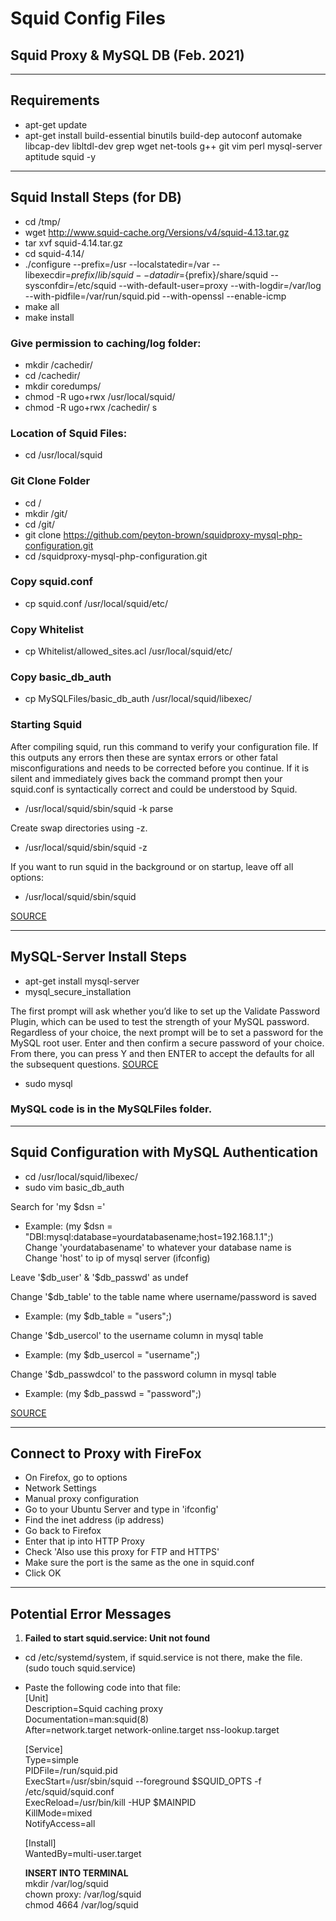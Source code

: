 # Squid Config Files

## Squid Proxy & MySQL DB (Feb. 2021)

---

## Requirements
- apt-get update
- apt-get install build-essential binutils build-dep autoconf automake libcap-dev libltdl-dev grep wget net-tools g++ git vim perl mysql-server aptitude squid -y      

---

## Squid Install Steps (for DB)
- cd /tmp/    
- wget http://www.squid-cache.org/Versions/v4/squid-4.13.tar.gz      
- tar xvf squid-4.14.tar.gz    
- cd squid-4.14/     
- ./configure --prefix=/usr --localstatedir=/var --libexecdir=${prefix}/lib/squid --datadir=${prefix}/share/squid --sysconfdir=/etc/squid --with-default-user=proxy --with-logdir=/var/log --with-pidfile=/var/run/squid.pid --with-openssl --enable-icmp      
- make all     
- make install         

### Give permission to caching/log folder:                 
- mkdir /cachedir/             
- cd /cachedir/         
- mkdir coredumps/             
- chmod -R ugo+rwx /usr/local/squid/      
- chmod -R ugo+rwx /cachedir/       s

### Location of Squid Files:  
- cd /usr/local/squid    

### Git Clone Folder
- cd /   
- mkdir /git/      
- cd /git/       
- git clone https://github.com/peyton-brown/squidproxy-mysql-php-configuration.git              
- cd /squidproxy-mysql-php-configuration.git             

### Copy squid.conf
- cp squid.conf /usr/local/squid/etc/            

### Copy Whitelist
- cp Whitelist/allowed_sites.acl /usr/local/squid/etc/         

### Copy basic_db_auth
- cp MySQLFiles/basic_db_auth /usr/local/squid/libexec/          

### Starting Squid
After compiling squid, run this command to verify your configuration file. If this outputs any errors then these are syntax errors or other fatal misconfigurations and needs to be corrected before you continue. If it is silent and immediately gives back the command prompt then your squid.conf is syntactically correct and could be understood by Squid.       
- /usr/local/squid/sbin/squid -k parse        

Create swap directories using -z.     
- /usr/local/squid/sbin/squid -z     

If you want to run squid in the background or on startup, leave off all options:          
- /usr/local/squid/sbin/squid           

[SOURCE](https://wiki.squid-cache.org/SquidFaq/InstallingSquid)             

---

## MySQL-Server Install Steps
- apt-get install mysql-server    
- mysql_secure_installation   

The first prompt will ask whether you’d like to set up the Validate Password Plugin, which can be used to test the strength of your MySQL password. Regardless of your choice, the next prompt will be to set a password for the MySQL root user. Enter and then confirm a secure password of your choice. From there, you can press Y and then ENTER to accept the defaults for all the subsequent questions. [SOURCE](https://www.digitalocean.com/community/tutorials/how-to-install-mysql-on-ubuntu-20-04)    

- sudo mysql   

### MySQL code is in the MySQLFiles folder.

---

## Squid Configuration with MySQL Authentication

- cd /usr/local/squid/libexec/    
- sudo vim basic_db_auth    

Search for 'my $dsn ='   
- Example: (my $dsn = "DBI:mysql:database=yourdatabasename;host=192.168.1.1";)    
Change 'yourdatabasename' to whatever your database name is    
Change 'host' to ip of mysql server (ifconfig)    

Leave '$db_user' & '$db_passwd' as undef    

Change '$db_table' to the table name where username/password is saved    
- Example: (my $db_table = "users";)    

Change '$db_usercol' to the username column in mysql table    
- Example: (my $db_usercol = "username";)    

Change '$db_passwdcol' to the password column in mysql table    
- Example: (my $db_passwd = "password";)    

[SOURCE](http://linchpincorner.blogspot.com/2016/08/squid-proxy-server-configuration-with_23.html)

---

## Connect to Proxy with FireFox

- On Firefox, go to options   
- Network Settings   
- Manual proxy configuration   
- Go to your Ubuntu Server and type in 'ifconfig'   
- Find the inet address (ip address)   
- Go back to Firefox   
- Enter that ip into HTTP Proxy   
- Check 'Also use this proxy for FTP and HTTPS'   
- Make sure the port is the same as the one in squid.conf   
- Click OK   

---

## Potential Error Messages

1. **Failed to start squid.service: Unit not found**
  - cd /etc/systemd/system, if squid.service is not there, make the file. (sudo touch squid.service)
  - Paste the following code into that file:    
      [Unit]    
      Description=Squid caching proxy    
      Documentation=man:squid(8)    
      After=network.target network-online.target nss-lookup.target    

      [Service]       
      Type=simple            
      PIDFile=/run/squid.pid        
      ExecStart=/usr/sbin/squid --foreground $SQUID_OPTS -f /etc/squid/squid.conf      
      ExecReload=/usr/bin/kill -HUP $MAINPID      
      KillMode=mixed       
      NotifyAccess=all       

      [Install]          
      WantedBy=multi-user.target   


      **INSERT INTO TERMINAL**    
      mkdir /var/log/squid    
      chown proxy: /var/log/squid    
      chmod 4664 /var/log/squid        

